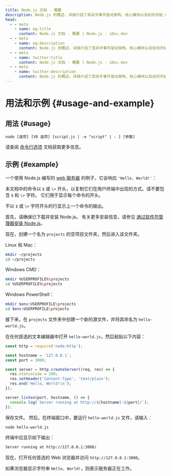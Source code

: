 ```yaml
---
title: Node.js 文档 - 概要
description: Node.js 的概述，详细介绍了其异步事件驱动架构、核心模块以及如何开始 Node.js 开发。
head:
  - - meta
    - name: og:title
      content: Node.js 文档 - 概要 | Node.js - iDoc.dev
  - - meta
    - name: og:description
      content: Node.js 的概述，详细介绍了其异步事件驱动架构、核心模块以及如何开始 Node.js 开发。
  - - meta
    - name: twitter:title
      content: Node.js 文档 - 概要 | Node.js - iDoc.dev
  - - meta
    - name: twitter:description
      content: Node.js 的概述，详细介绍了其异步事件驱动架构、核心模块以及如何开始 Node.js 开发。
---
```



# 用法和示例 {#usage-and-example}

## 用法 {#usage}

`node [选项] [V8 选项] [script.js | -e "script" | - ] [参数]`

请查阅 [命令行选项](/zh/nodejs/api/cli#options) 文档获取更多信息。

## 示例 {#example}

一个使用 Node.js 编写的 [web 服务器](/zh/nodejs/api/http) 的例子，它会响应 `'Hello, World!'`：

本文档中的命令以 `$` 或 `\>` 开头，以复制它们在用户终端中出现的方式。请不要包含 `$` 和 `\>` 字符。 它们用于显示每个命令的开头。

不以 `$` 或 `\>` 字符开头的行显示上一个命令的输出。

首先，请确保已下载并安装 Node.js。 有关更多安装信息，请参见 [通过软件包管理器安装 Node.js](https://nodejs.org/en/download/package-manager/)。

现在，创建一个名为 `projects` 的空项目文件夹，然后进入该文件夹。

Linux 和 Mac：

```bash [BASH]
mkdir ~/projects
cd ~/projects
```
Windows CMD：

```bash [BASH]
mkdir %USERPROFILE%\projects
cd %USERPROFILE%\projects
```
Windows PowerShell：

```bash [BASH]
mkdir $env:USERPROFILE\projects
cd $env:USERPROFILE\projects
```
接下来，在 `projects` 文件夹中创建一个新的源文件，并将其命名为 `hello-world.js`。

在任何首选的文本编辑器中打开 `hello-world.js`，然后粘贴以下内容：

```js [ESM]
const http = require('node:http');

const hostname = '127.0.0.1';
const port = 3000;

const server = http.createServer((req, res) => {
  res.statusCode = 200;
  res.setHeader('Content-Type', 'text/plain');
  res.end('Hello, World!\n');
});

server.listen(port, hostname, () => {
  console.log(`Server running at http://${hostname}:${port}/`);
});
```
保存文件。 然后，在终端窗口中，要运行 `hello-world.js` 文件，请输入：

```bash [BASH]
node hello-world.js
```
终端中应显示如下输出：

```bash [BASH]
Server running at http://127.0.0.1:3000/
```
现在，打开任何首选的 Web 浏览器并访问 `http://127.0.0.1:3000`。

如果浏览器显示字符串 `Hello, World!`，则表示服务器正在工作。

